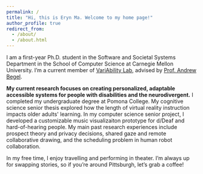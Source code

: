 ```yaml
---
permalink: /
title: "Hi, this is Eryn Ma. Welcome to my home page!"
author_profile: true
redirect_from: 
  - /about/
  - /about.html
---
```


I am a first-year Ph.D. student in the Software and Societal Systems Department in the School of Computer Science at Carnegie Mellon University. I’m a current member of [VariAbility Lab](https://cmu-variability.github.io), advised by [Prof. Andrew Begel](https://andrewbegel.com). 

**My current research focuses on creating personalized, adaptable accessible systems for people with disabilities and the neurodivergent.** I completed my undergraduate degree at Pomona College. My cognitive science senior thesis explored how the length of virtual reality instruction impacts older adults' learning. In my computer science senior project, I developed a customizable music visualizaiton prototype for d/Deaf and hard-of-hearing people. My main past research experiences include prospect theory and privacy decisions, shared gaze and remote collaborative drawing, and the scheduling problem in human robot collaboration. 

In my free time, I enjoy travelling and performing in theater. I’m always up for swapping stories, so if you’re around Pittsburgh, let’s grab a coffee!
